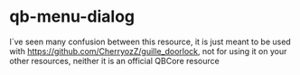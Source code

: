 # qb-menu-dialog
 
I´ve seen many confusion between this resource, it is just meant to be used with https://github.com/CherryozZ/guille_doorlock, not for using it on your other resources, neither it is an official QBCore resource
